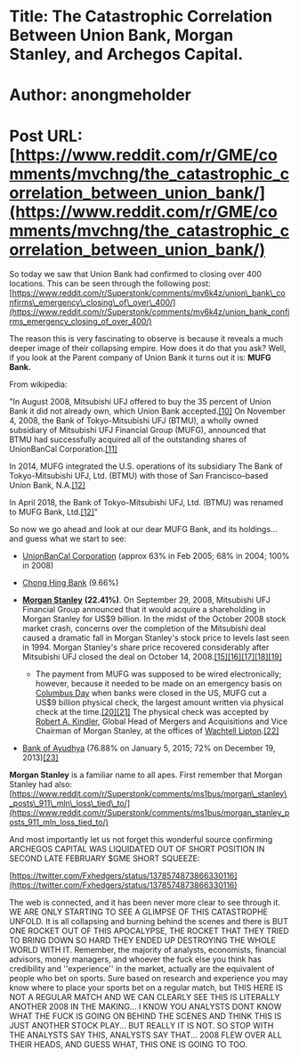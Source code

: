 # Title: The Catastrophic Correlation Between Union Bank, Morgan Stanley, and Archegos Capital.
# Author: anongmeholder
# Post URL: [https://www.reddit.com/r/GME/comments/mvchng/the_catastrophic_correlation_between_union_bank/](https://www.reddit.com/r/GME/comments/mvchng/the_catastrophic_correlation_between_union_bank/)


 So today we saw that Union Bank had confirmed to closing over 400 locations. This can be seen through the following post: [https://www.reddit.com/r/Superstonk/comments/mv6k4z/union\_bank\_confirms\_emergency\_closing\_of\_over\_400/](https://www.reddit.com/r/Superstonk/comments/mv6k4z/union_bank_confirms_emergency_closing_of_over_400/)

The reason this is very fascinating to observe is because it reveals a much deeper image of their collapsing empire. How does it do that you ask? Well, if you look at the Parent company of Union Bank it turns out it is: **MUFG Bank.**

From wikipedia:

"In August 2008, Mitsubishi UFJ offered to buy the 35 percent of Union Bank it did not already own, which Union Bank accepted.[\[10\]](https://en.wikipedia.org/wiki/MUFG_Union_Bank#cite_note-10) On November 4, 2008, the Bank of Tokyo-Mitsubishi UFJ (BTMU), a wholly owned subsidiary of Mitsubishi UFJ Financial Group (MUFG), announced that BTMU had successfully acquired all of the outstanding shares of UnionBanCal Corporation.[\[11\]](https://en.wikipedia.org/wiki/MUFG_Union_Bank#cite_note-11)

In 2014, MUFG integrated the U.S. operations of its subsidiary The Bank of Tokyo-Mitsubishi UFJ, Ltd. (BTMU) with those of San Francisco–based Union Bank, N.A.[\[12\]](https://en.wikipedia.org/wiki/MUFG_Union_Bank#cite_note-MUFGAmericas-12)

In April 2018, the Bank of Tokyo-Mitsubishi UFJ, Ltd. (BTMU) was renamed to MUFG Bank, Ltd.[\[12\]](https://en.wikipedia.org/wiki/MUFG_Union_Bank#cite_note-MUFGAmericas-12)"

So now we go ahead and look at our dear MUFG Bank, and its holdings... and guess what we start to see:

* [UnionBanCal Corporation](https://en.wikipedia.org/wiki/UnionBanCal_Corporation) (approx 63% in Feb 2005; 68% in 2004; 100% in 2008)
* [Chong Hing Bank](https://en.wikipedia.org/wiki/Chong_Hing_Bank) (9.66%)
* [**Morgan Stanley**](https://en.wikipedia.org/wiki/Morgan_Stanley) **(22.41%)**. On September 29, 2008, Mitsubishi UFJ Financial Group announced that it would acquire a shareholding in Morgan Stanley for US$9 billion. In the midst of the October 2008 stock market crash, concerns over the completion of the Mitsubishi deal caused a dramatic fall in Morgan Stanley's stock price to levels last seen in 1994. Morgan Stanley's share price recovered considerably after Mitsubishi UFJ closed the deal on October 14, 2008.[\[15\]](https://en.wikipedia.org/wiki/MUFG_Bank#cite_note-MS-TMSF-01-15)[\[16\]](https://en.wikipedia.org/wiki/MUFG_Bank#cite_note-MS-TMSF-02-16)[\[17\]](https://en.wikipedia.org/wiki/MUFG_Bank#cite_note-MS-TMSF-03-17)[\[18\]](https://en.wikipedia.org/wiki/MUFG_Bank#cite_note-MS-TMSF-04-18)[\[19\]](https://en.wikipedia.org/wiki/MUFG_Bank#cite_note-MS-TMSF-05-19)  

   * The payment from MUFG was supposed to be wired electronically; however, because it needed to be made on an emergency basis on [Columbus Day](https://en.wikipedia.org/wiki/Columbus_Day#United_States_observance) when banks were closed in the US, MUFG cut a US$9 billion physical check, the largest amount written via physical check at the time.[\[20\]](https://en.wikipedia.org/wiki/MUFG_Bank#cite_note-20)[\[21\]](https://en.wikipedia.org/wiki/MUFG_Bank#cite_note-21) The physical check was accepted by [Robert A. Kindler](https://en.wikipedia.org/wiki/Robert_A._Kindler), Global Head of Mergers and Acquisitions and Vice Chairman of Morgan Stanley, at the offices of [Wachtell Lipton](https://en.wikipedia.org/wiki/Wachtell,_Lipton,_Rosen_%26_Katz).[\[22\]](https://en.wikipedia.org/wiki/MUFG_Bank#cite_note-22)
* [Bank of Ayudhya](https://en.wikipedia.org/wiki/Bank_of_Ayudhya) (76.88% on January 5, 2015; 72% on December 19, 2013)[\[23\]](https://en.wikipedia.org/wiki/MUFG_Bank#cite_note-23)

**Morgan Stanley** is a familiar name to all apes. First remember that Morgan Stanley had also: [https://www.reddit.com/r/Superstonk/comments/ms1bus/morgan\_stanley\_posts\_911\_mln\_loss\_tied\_to/](https://www.reddit.com/r/Superstonk/comments/ms1bus/morgan_stanley_posts_911_mln_loss_tied_to/)

And most importantly let us not forget this wonderful source confirming ARCHEGOS CAPITAL WAS LIQUIDATED OUT OF SHORT POSITION IN SECOND LATE FEBRUARY $GME SHORT SQUEEZE:

[https://twitter.com/Fxhedgers/status/1378574873866330116](https://twitter.com/Fxhedgers/status/1378574873866330116)

The web is connected, and it has been never more clear to see through it. WE ARE ONLY STARTING TO SEE A GLIMPSE OF THIS CATASTROPHE UNFOLD. It is all collapsing and burning behind the scenes and there is BUT ONE ROCKET OUT OF THIS APOCALYPSE, THE ROCKET THAT THEY TRIED TO BRING DOWN SO HARD THEY ENDED UP DESTROYING THE WHOLE WORLD WITH IT. Remember, the majority of analysts, economists, financial advisors, money managers, and whoever the fuck else you think has credibility and ''experience'' in the market, actually are the equivalent of people who bet on sports. Sure based on research and experience you may know where to place your sports bet on a regular match, but THIS HERE IS NOT A REGULAR MATCH AND WE CAN CLEARLY SEE THIS IS LITERALLY ANOTHER 2008 IN THE MAKING... I KNOW YOU ANALYSTS DONT KNOW WHAT THE FUCK IS GOING ON BEHIND THE SCENES AND THINK THIS IS JUST ANOTHER STOCK PLAY... BUT REALLY IT IS NOT. SO STOP WITH THE ANALYSTS SAY THIS, ANALYSTS SAY THAT... 2008 FLEW OVER ALL THEIR HEADS, AND GUESS WHAT, THIS ONE IS GOING TO TOO.